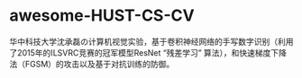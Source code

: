 # awesome-HUST-CS-CV
华中科技大学沈承磊の计算机视觉实验，基于卷积神经网络的手写数字识别（利用了2015年的ILSVRC竞赛的冠军模型ResNet “残差学习” 算法），和快速梯度下降法（FGSM）的攻击以及基于对抗训练的防御。
